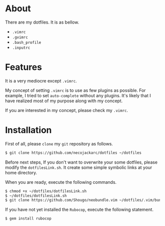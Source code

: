 # About
There are my dotfiles. It is as bellow.

- ``.vimrc``
- ``.gvimrc``
- ``.bash_profile``
- ``.inputrc`` 

# Features
It is a very mediocre except ``.vimrc``.

My concept of setting ``.vimrc`` is to use as few plugins as possible. For example, I tried to set ``auto-complete`` without any plugins. It's likely that I have realized most of my purpose along with my concept.

If you are interested in my concept, please check my ``.vimrc``.

# Installation
First of all, please ``clone`` my ``git`` repository as follows.

```sh
$ git clone https://github.com/necojackarc/dotfiles ~/dotfiles
```

Before next steps, If you don't want to overwrite your some dotfiles, please modify the ``dotfilesLink.sh``. It create some simple symbolic links at your home directory.

When you are ready, execute the following commands.

```sh
$ chmod +x ~/dotfiles/dotfilesLink.sh
$ ~/dotfiles/dotfilesLink.sh
$ git clone https://github.com/Shougo/neobundle.vim ~/dotfiles/.vim/bundle/neobundle.vim
```

If you have not yet installed the ``Rubocop``, execute the following statement.

```sh
$ gem install rubocop
```
